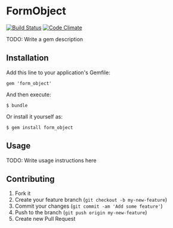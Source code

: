 # FormObject

[![Build Status](https://travis-ci.org/saratovsource/form_object.png)](https://travis-ci.org/saratovsource/form_object)
[![Code Climate](https://codeclimate.com/badge.png)](https://codeclimate.com/github/saratovsource/form_object)

TODO: Write a gem description

## Installation

Add this line to your application's Gemfile:

    gem 'form_object'

And then execute:

    $ bundle

Or install it yourself as:

    $ gem install form_object

## Usage

TODO: Write usage instructions here

## Contributing

1. Fork it
2. Create your feature branch (`git checkout -b my-new-feature`)
3. Commit your changes (`git commit -am 'Add some feature'`)
4. Push to the branch (`git push origin my-new-feature`)
5. Create new Pull Request
